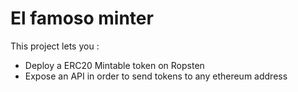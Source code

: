 # El famoso minter
This project lets you :
- Deploy a ERC20 Mintable token on Ropsten
- Expose an API in order to send tokens to any ethereum address